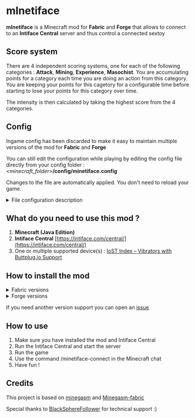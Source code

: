 # mInetiface
**mInetiface** is a Minecraft mod for **Fabric** and **Forge** that allows to connect to an **Intiface Central** server and thus control a connected sextoy

## Score system
There are 4 independent scoring systems, one for each of the following categories : **Attack**, **Mining**, **Experience**, **Masochist**.
You are accumulating points for a category each time you are doing an action from this category. You are keeping your points for this cagetory for a configurable time before starting to lose your points for this category over time.


The intensity is then calculated by taking the highest score from the 4 categories.

## Config
Ingame config has been discarded to make it easy to maintain multiple versions of the mod for **Fabric** and **Forge**

You can still edit the configuration while playing by editing the config file directly from your config folder :
_<minecraft_folder>_**/config/minetiface.config**

Changes to the file are automatically applied. You don't need to reload your game.
<details>
<summary>File configuration description</summary>

<b>Intiface</b>
<ul>
<li><b>serverUrl</b> : Buttplug server URL</li>
<li><b>fullMaxTime</b> : For linear devices, the maximum time for a full stroke in ms (min speed)</li>
<li><b>fullMinTime</b> : For linear devices, the minimum time for a full stroke in ms (max speed)</li>
</ul>

<b>General actions</b>
<ul>
<li><b>minimumFeedback</b> : Minimum feedback intensity</li>
<li><b>maximumFeedback</b> : Maximum feedback intensity</li>
<li><b>feedbackScoreLostPerTick</b> : Number of feedback points lost per tick (20 ticks/s)</li>
<li><b>scoreLostPerTick</b> : Number of score points lost per tick for a category when the duration to keep score is 0 (see <b>maximumSecondsKeepScore</b> and <b>***durationMultiplier</b>) </li>
</ul>

<b>Attack actions</b>
<ul>
<li><b>attackEnabled</b> : Enable attack actions ?</li>
<li><b>attackMultiplier</b> : Points multiplier for attack actions</li>
<li><b>attackInstantPointsMultiplier</b> : Feedback multiplier for attack feedback actions</li>
<li><b>attackDurationMultiplier</b> : Time to keep attack points multiplier</li>
</ul>

<b>Mining actions</b>
<ul>
<li><b>miningEnabled</b> : Enable mining actions ?</li>
<li><b>minePointsMultiplier</b> : Points multiplier for mining actions</li>
<li><b>mineInstantPointsMultiplier</b> : Feedback multiplier for mining feedback actions</li>
<li><b>mineDurationMultiplier</b> : Time to keep mining points multiplier</li>
<li><b>blocksScore</b> : List of blocks and their score for mining</li>
<li><b>defaultBlockScore</b> : Default score for mining blocks that are not in the <b>blocksScore</b> list</li>
</ul>

<b>Experience actions</b>
<ul>
<li><b>xpEnabled</b> : Enable experience actions ?</li>
<li><b>xpMultiplier</b> : Points multiplier for experience actions</li>
<li><b>xpInstantPointsMultiplier</b> : Feedback multiplier for experience feedback actions</li>
<li><b>xpDurationMultiplier</b> : Time to keep experience points multiplier</li>
</ul>

<b>Masochist actions</b>
<ul>
<li><b>masochistEnabled</b> : Enable masochist actions ?</li>
<li><b>masochistMultiplier</b> : Points multiplier for masochist actions</li>
<li><b>masochistInstantPointsMultiplier</b> : Feedback multiplier for masochist feedback actions</li>
<li><b>masochistDurationMultiplier</b> : Time to keep masochist points multiplier</li>
</ul>

</details>

## What do you need to use this mod ?
1. **Minecraft (Java Edition)**
2. **Intiface Central** [https://intiface.com/central/](https://intiface.com/central/)
3. One or multiple supported device(s) : [IoST Index – Vibrators with Buttplug.io Support](https://iostindex.com/?filter0ButtplugSupport=4&filter1Features=OutputsVibrators)

## How to install the mod
<details>
    <summary>Fabric versions</summary>
    <details>
     <summary>Minecraft 1.18.2</summary>
      <a href="https://mediafilez.forgecdn.net/files/4438/686/fabric-api-0.76.0%2B1.18.2.jar">Fabric API JAR</a><br>
      <a href="https://github.com/Fyustorm/mInetiface/releases/download/v1.18.2-2.0.0/minetiface-fabric_1.18.2-2.0.0.jar">mInetiface JAR</a>
    </details>
    <details>
     <summary>Minecraft 1.19.2</summary>
      <a href="https://mediafilez.forgecdn.net/files/3936/24/fabric-api-0.60.0%2B1.19.2.jar">Fabric API JAR</a><br>
      <a href="https://cdn.modrinth.com/data/mOgUt4GM/versions/V4hnfgRO/modmenu-4.1.2.jar">Mod Menu JAR</a><br>
      <a href="https://github.com/Fyustorm/mInetiface/releases/download/v1.19.2-1.1.0/minetiface-1.1.0-1.19.2.jar">mInetiface JAR</a>
    </details>
    <details>
     <summary>Minecraft 1.19.4</summary>
      <a href="https://mediafilez.forgecdn.net/files/4474/468/fabric-api-0.77.0%2B1.19.4.jar">Fabric API JAR</a><br>
      <a href="https://cdn.modrinth.com/data/mOgUt4GM/versions/CtMNOUcV/modmenu-6.2.3.jar">Mod Menu JAR</a><br>
      <a href="https://github.com/Fyustorm/mInetiface/releases/download/v1.19.4-1.0.0/minetiface-1.1.0-1.19.4.jar">mInetiface JAR</a>
    </details>
    <details>
     <summary>Minecraft 1.20.1</summary>
      <a href="https://mediafilez.forgecdn.net/files/4584/441/fabric-api-0.83.1%2B1.20.1.jar">Fabric API JAR</a><br>
      <a href="https://cdn.modrinth.com/data/mOgUt4GM/versions/RTFDnTKf/modmenu-7.0.1.jar">Mod Menu JAR</a><br>
      <a href="https://github.com/Fyustorm/mInetiface/releases/download/v1.20.1-1.1.0/minetiface-1.1.0-1.20.1.jar">mInetiface JAR</a>
    </details>

1. Download and install [Minecraft Launcher](https://www.minecraft.net/en-us/download) or any launcher you want
2. Download Fabric [https://fabricmc.net/use/installer/](https://fabricmc.net/use/installer/)
   1. Run the installer
      1. On the client tab select the Minecraft Version and click install
      2. Run the Minecraft Launcher. Select the new profile named **fabric-loader-xxx**
         1. Select the **Installations** tab and click the folder icon next to the profile **fabric-loader-xx**
         2. Create **mods** folder if it doesn't exists. Example : **C:\\Users\\<username>\\AppData\\Roaming\\.minecraft\\mods**
3. Next and final step is to download all **JAR** files listed above for your Minecraft version and put them into the **mods** folder
</details>

<details>
    <summary>Forge versions</summary>
    <details>
     <summary>Minecraft 1.18.2</summary>
      <a href="https://github.com/Fyustorm/mInetiface/releases/download/v1.18.2-2.0.0/minetiface-forge_1.18.2-2.0.0.jar">mInetiface JAR</a>
    </details>
    <details>
     <summary>Minecraft 1.19.2</summary>
      <a href="https://github.com/Fyustorm/mInetiface/releases/download/v1.19.2-2.0.0/minetiface-forge_1.19.2-2.0.0.jar">mInetiface JAR</a>
    </details>

1. Download the **JAR** file for your Minecraft version and put it into your **mods** folder
</details>

If you need another version support you can open an [issue](https://github.com/Fyustorm/mInetiface/issues/new)

## How to use
1. Make sure you have installed the mod and Intiface Central
2. Run the Intiface Central and start the server
3. Run the game
4. Use the command /minetiface-connect in the Minecraft chat
5. Have fun !

## Credits
This project is based on [minegasm](https://minegasm.therainbowville.com) and [Minegasm-fabric](https://github.com/vinceh121/Minegasm-fabric)

Special thanks to [BlackSphereFollower](https://github.com/blackspherefollower) for technical support :)
